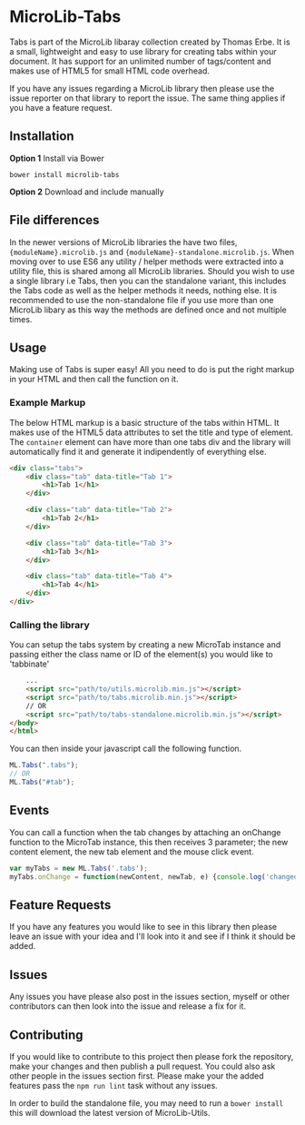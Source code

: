 # MicroLib-Tabs
Tabs is part of the MicroLib libaray collection created by Thomas Erbe. It is a small, lightweight and easy to use library for creating tabs within your document. It has support for an unlimited number of tags/content and makes use of HTML5 for small HTML code overhead.

If you have any issues regarding a MicroLib library then please use the issue reporter on that library to report the issue. The same thing applies if you have a feature request.

## Installation
**Option 1** Install via Bower
```
bower install microlib-tabs
```
**Option 2** Download and include manually

## File differences
In the newer versions of MicroLib libraries the have two files, ```{moduleName}.microlib.js``` and ```{moduleName}-standalone.microlib.js```. When moving over to use ES6 any utility / helper methods were extracted into a utility file, this is shared among all MicroLib libraries. Should you wish to use a single library i.e Tabs, then you can the standalone variant, this includes the Tabs code as well as the helper methods it needs, nothing else. It is recommended to use the non-standalone file if you use more than one MicroLib libary as this way the methods are defined once and not multiple times.

## Usage
Making use of Tabs is super easy! All you need to do is put the right markup in your HTML and then call the function on it.

### Example Markup
The below HTML markup is a basic structure of the tabs within HTML. It makes use of the HTML5 data attributes to set the title and type of element. The ```container``` element can have more than one tabs div and the library will automatically find it and generate it indipendently of everything else.
```html
<div class="tabs">
    <div class="tab" data-title="Tab 1">
        <h1>Tab 1</h1>
    </div>

    <div class="tab" data-title="Tab 2">
        <h1>Tab 2</h1>
    </div>

    <div class="tab" data-title="Tab 3">
        <h1>Tab 3</h1>
    </div>

    <div class="tab" data-title="Tab 4">
        <h1>Tab 4</h1>
    </div>
</div>
```

### Calling the library
You can setup the tabs system by creating a new MicroTab instance and passing either the class name or ID of the element(s) you would like to 'tabbinate'
```html
    ...
    <script src="path/to/utils.microlib.min.js"></script>
    <script src="path/to/tabs.microlib.min.js"></script>
    // OR
    <script src="path/to/tabs-standalone.microlib.min.js"></script>
</body>
</html>
```

You can then inside your javascript call the following function.
```javascript
ML.Tabs(".tabs");
// OR
ML.Tabs("#tab");
```

## Events
You can call a function when the tab changes by attaching an onChange function to the MicroTab instance, this then receives 3 parameter; the new content element, the new tab element and the mouse click event.
```javascript
var myTabs = new ML.Tabs('.tabs');
myTabs.onChange = function(newContent, newTab, e) {console.log('changed')};
```

## Feature Requests
If you have any features you would like to see in this library then please leave an issue with your idea and I'll look into it and see if I think it should be added.

## Issues
Any issues you have please also post in the issues section, myself or other contributors can then look into the issue and release a fix for it.

## Contributing
If you would like to contribute to this project then please fork the repository, make your changes and then publish a pull request. You could also ask other people in the issues section first. Please make your the added features pass the ```npm run lint``` task without any issues.

In order to build the standalone file, you may need to run a ```bower install``` this will download the latest version of MicroLib-Utils.
